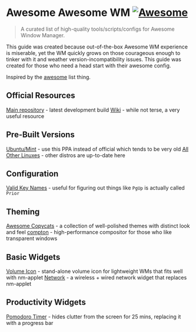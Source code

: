# Awesome Awesome WM [![Awesome](https://cdn.rawgit.com/sindresorhus/awesome/d7305f38d29fed78fa85652e3a63e154dd8e8829/media/badge.svg)](https://github.com/sindresorhus/awesome)

> A curated list of high-quality tools/scripts/configs for Awesome Window Manager.

This guide was created because out-of-the-box Awesome WM experience is miserable, yet the WM quickly grows on those courageous enough to tinker with it and weather version-incompatibility issues. This guide was created for those who need a head start with their awesome config.

Inspired by the [awesome](https://github.com/sindresorhus/awesome) list thing.

## Official Resources
[Main repository](https://github.com/awesomeWM/awesome) - latest development build
[Wiki](http://awesome.naquadah.org/wiki/Main_Page) - while not terse, a very useful resource

## Pre-Built Versions
[Ubuntu/Mint](https://launchpad.net/~klaus-vormweg/+archive/ubuntu/awesome) - use this PPA instead of official which tends to be very old
[All Other Linuxes](http://pkgs.org/download/awesome) - other distros are up-to-date here

## Configuration
[Valid Key Names](http://wiki.linuxquestions.org/wiki/List_of_keysyms) - useful for figuring out things like `PgUp` is actually called `Prior`

## Theming
[Awesome Copycats](https://github.com/copycat-killer/awesome-copycats) - a collection of well-polished themes with distinct look and feel
[compton](https://github.com/chjj/compton) - high-performance compositor for those who like transparent windows

## Basic Widgets
[Volume Icon](https://github.com/Maato/volumeicon) - stand-alone volume icon for lightweight WMs that fits well with nm-applet
[Network](https://github.com/plotnikovanton/net_widgets) - a wireless + wired network widget that replaces nm-applet

## Productivity Widgets
[Pomodoro Timer](https://github.com/optama/awmodoro) - hides clutter from the screen for 25 mins, replacing it with a progress bar
